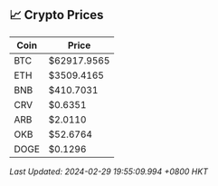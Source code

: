 ## 📈 Crypto Prices

| Coin | Price |
| ---- | ----- |
| BTC | $62917.9565 |
| ETH | $3509.4165 |
| BNB | $410.7031 |
| CRV | $0.6351 |
| ARB | $2.0110 |
| OKB | $52.6764 |
| DOGE | $0.1296 |

_Last Updated: 2024-02-29 19:55:09.994 +0800 HKT_